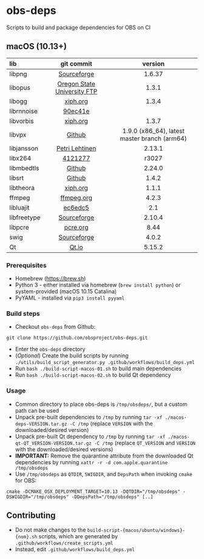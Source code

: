 # obs-deps

Scripts to build and package dependencies for OBS on CI

## macOS (10.13+)

| lib | git commit | version |
| :--- | :---: | :---: |
|libpng|[Sourceforge](https://downloads.sourceforge.net/project/libpng/libpng16/1.6.37/libpng-1.6.37.tar.xz)|1.6.37|
|libopus|[Oregon State University FTP](https://ftp.osuosl.org/pub/xiph/releases/opus/opus-1.3.1.tar.gz)|1.3.1|
|libogg|[xiph.org](https://downloads.xiph.org/releases/ogg/libogg-1.3.4.tar.gz)|1.3.4|
|librnnoise|[90ec41e](https://github.com/xiph/rnnoise/commit/90ec41ef659fd82cfec2103e9bb7fc235e9ea66c)||
|libvorbis|[xiph.org](https://downloads.xiph.org/releases/vorbis/libvorbis-1.3.7.tar.xz)|1.3.7|
|libvpx|[Github](https://github.com/webmproject/libvpx/archive/v1.9.0.tar.gz)|1.9.0 (x86_64), latest master branch (arm64)|
|libjansson|[Petri Lehtinen](https://digip.org/jansson/releases/jansson-2.13.1.tar.gz)|2.13.1|
|libx264|[4121277](https://github.com/mirror/x264/commit/4121277b40a667665d4eea1726aefdc55d12d110)|r3027|
|libmbedtls|[Github](https://github.com/ARMmbed/mbedtls/archive/mbedtls-2.24.0.tar.gz)|2.24.0|
|libsrt|[Github](https://github.com/Haivision/srt/archive/v1.4.2.tar.gz)|1.4.2|
|libtheora|[xiph.org](https://downloads.xiph.org/releases/theora/libtheora-1.1.1.tar.bz2)|1.1.1|
|ffmpeg|[ffmpeg.org](https://ffmpeg.org/releases/ffmpeg-4.2.3.tar.xz)|4.2.3|
|libluajit|[ec6edc5](https://github.com/LuaJIT/LuaJIT/commit/ec6edc5c39c25e4eb3fca51b753f9995e97215da)|2.1|
|libfreetype|[Sourceforge](https://downloads.sourceforge.net/project/freetype/freetype2/2.10.4/freetype-2.10.4.tar.xz)|2.10.4|
|libpcre|[pcre.org](https://ftp.pcre.org/pub/pcre/pcre-8.44.tar.bz2)|8.44|
|swig|[Sourceforge](https://downloads.sourceforge.net/project/swig/swig/swig-4.0.2/swig-4.0.2.tar.gz)|4.0.2|
|Qt|[Qt.io](https://download.qt.io/official_releases/qt/5.15/5.15.2/single/qt-everywhere-src-5.15.2.tar.xz)|5.15.2|

### Prerequisites

* Homebrew (https://brew.sh)
* Python 3 - either installed via homebrew (`brew install python`) or system-provided (macOS 10.15 Catalina)
* PyYAML - installed via `pip3 install pyyaml`

### Build steps

* Checkout `obs-deps` from Github:

```
git clone https://github.com/obsproject/obs-deps.git
```

* Enter the `obs-deps` directory
* (*Optional*) Create the build scripts by running `./utils/build_script_generator.py .github/workflows/build_deps.yml`
* Run `bash ./build-script-macos-01.sh` to build main dependencies
* Run `bash ./build-script-macos-02.sh` to build Qt dependency

### Usage

* Common directory to place obs-deps is `/tmp/obsdeps/`, but a custom path can be used
* Unpack pre-built dependencies to `/tmp` by running `tar -xf ./macos-deps-VERSION.tar.gz -C /tmp` (replace `VERSION` with the downloaded/desired version)
* Unpack pre-built Qt dependency to `/tmp` by running `tar -xf ./macos-qt-QT_VERSION-VERSION.tar.gz -C /tmp` (replace `QT_VERSION` and `VERSION` with the downloaded/desired versions)
* **IMPORTANT:** Remove the quarantine attribute from the downloaded Qt dependencies by running `xattr -r -d com.apple.quarantine /tmp/obsdeps`
* Use `/tmp/obsdeps` as `QTDIR`, `SWIGDIR`, and `DepsPath` when invoking `cmake` for OBS:

```
cmake -DCMAKE_OSX_DEPLOYMENT_TARGET=10.13 -DQTDIR="/tmp/obsdeps" -DSWIGDIR="/tmp/obsdeps" -DDepsPath="/tmp/obsdeps" [..]
```

## Contributing

* Do not make changes to the `build-script-{macos/ubuntu/windows}-{num}.sh` scripts, which are generated by `.github/workflows/create_scripts.yml`
* Instead, edit `.github/workflows/build_deps.yml`
